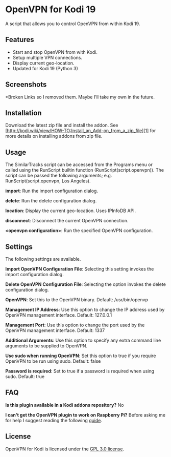OpenVPN for Kodi 19
==========
A script that allows you to control OpenVPN from within Kodi 19.

Features
-----
- Start and stop OpenVPN from with Kodi.
- Setup multiple VPN connections.
- Display current geo-location.
- Updated for Kodi 19 (Python 3)

Screenshots
-----
*Broken Links so I removed them. Maybe I'll take my own in the future.

Installation
------
Download the latest zip file and install the addon. See [http://kodi.wiki/view/HOW-TO:Install_an_Add-on_from_a_zip_file][1] for more details on installing addons from zip file.

Usage
------
The SimilarTracks script can be accessed from the Programs menu or called using the RunScript builtin function (RunScript(script.openvpn)). The script can be passed the following arguments; e.g. RunScript(script.openvpn, Los Angeles).

**import**: Run the import configuration dialog.

**delete**: Run the delete configuration dialog.

**location**: Display the current geo-location. Uses IPInfoDB API.

**disconnect**: Disconnect the current OpenVPN connection.

**\<openvpn configuration\>**: Run the specified OpenVPN configuration.

Settings
--------
The following settings are available.

**Import OpenVPN Configuration File**: Selecting this setting invokes the import configuration dialog.

**Delete OpenVPN Configuration File**: Selecting the option invokes the delete configuration dialog.

**OpenVPN**: Set this to the OpenVPN binary. Default: /usr/bin/openvp

**Management IP Address**: Use this option to change the IP address used by OpenVPN management interface. Default: 127.0.0.1

**Management Port**: Use this option to change the port used by the OpenVPN management interface. Default: 1337

**Additional Arguments**: Use this option to specify any extra command line arguments to be supplied to OpenVPN.

**Use sudo when running OpenVPN**: Set this option to true if you require OpenVPN to be run using sudo. Default: false

**Password is required**: Set to true if a password is required when using sudo. Default: true

FAQ
---

**Is this plugin available in a Kodi addons repository?** No

**I can't get the OpenVPN plugin to work on Raspberry Pi?** Before asking me for help I suggest reading the following [guide][3].

License
------
OpenVPN for Kodi is licensed under the [GPL 3.0 license][2].

[1]: http://kodi.wiki/view/HOW-TO:Install_an_Add-on_from_a_zip_file
[2]: http://www.gnu.org/licenses/gpl-3.0.html
[3]: http://forums.tvaddons.ag/threads/24769-How-to-set-up-your-VPN-on-raspberry-pi-using-Brain-Hornsby-Openvpn-for-XBMC
